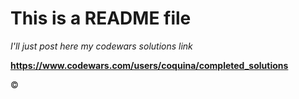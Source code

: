 # This is a README file

_I'll just post here my codewars solutions link_

**https://www.codewars.com/users/coquina/completed_solutions**

&copy;
